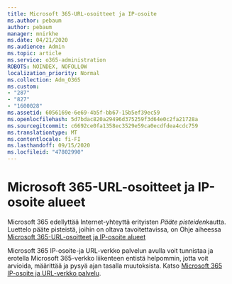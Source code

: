 ```yaml
---
title: Microsoft 365-URL-osoitteet ja IP-osoite
ms.author: pebaum
author: pebaum
manager: mnirkhe
ms.date: 04/21/2020
ms.audience: Admin
ms.topic: article
ms.service: o365-administration
ROBOTS: NOINDEX, NOFOLLOW
localization_priority: Normal
ms.collection: Adm_O365
ms.custom:
- "287"
- "827"
- "1600028"
ms.assetid: 6056169e-6e69-4b5f-bb67-15b5ef39ec59
ms.openlocfilehash: 5d7bdac820a29496d375259f3d64e0c2fa21728a
ms.sourcegitcommit: c6692ce0fa1358ec3529e59ca0ecdfdea4cdc759
ms.translationtype: MT
ms.contentlocale: fi-FI
ms.lasthandoff: 09/15/2020
ms.locfileid: "47802990"
---
```

# <a name="microsoft-365-urls-and-ip-address-ranges"></a>Microsoft 365-URL-osoitteet ja IP-osoite alueet

Microsoft 365 edellyttää Internet-yhteyttä erityisten *Pääte pisteiden*kautta.
Luettelo pääte pisteistä, joihin on oltava tavoitettavissa, on Ohje aiheessa [Microsoft 365-URL-osoitteet ja IP-osoite alueet](https://docs.microsoft.com/office365/enterprise/urls-and-ip-address-ranges) 

Microsoft 365 IP-osoite-ja URL-verkko palvelun avulla voit tunnistaa ja erotella Microsoft 365-verkko liikenteen entistä helpommin, jotta voit arvioida, määrittää ja pysyä ajan tasalla muutoksista. Katso [Microsoft 365 IP-osoite ja URL-verkko palvelu](https://docs.microsoft.com/office365/enterprise/office-365-ip-web-service).